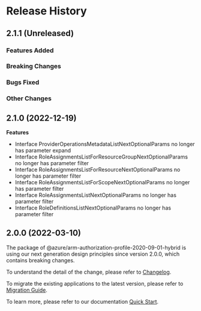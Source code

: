 # Release History

## 2.1.1 (Unreleased)

### Features Added

### Breaking Changes

### Bugs Fixed

### Other Changes

## 2.1.0 (2022-12-19)
    
**Features**

  - Interface ProviderOperationsMetadataListNextOptionalParams no longer has parameter expand
  - Interface RoleAssignmentsListForResourceGroupNextOptionalParams no longer has parameter filter
  - Interface RoleAssignmentsListForResourceNextOptionalParams no longer has parameter filter
  - Interface RoleAssignmentsListForScopeNextOptionalParams no longer has parameter filter
  - Interface RoleAssignmentsListNextOptionalParams no longer has parameter filter
  - Interface RoleDefinitionsListNextOptionalParams no longer has parameter filter
    
    
## 2.0.0 (2022-03-10)

The package of @azure/arm-authorization-profile-2020-09-01-hybrid is using our next generation design principles since version 2.0.0, which contains breaking changes.

To understand the detail of the change, please refer to [Changelog](https://aka.ms/js-track2-changelog).

To migrate the existing applications to the latest version, please refer to [Migration Guide](https://aka.ms/js-track2-migration-guide).

To learn more, please refer to our documentation [Quick Start](https://aka.ms/azsdk/js/mgmt/quickstart ).

